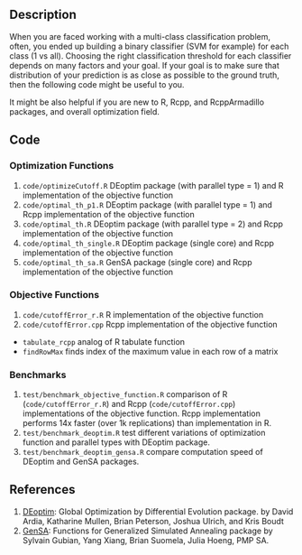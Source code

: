 ## Description
When you are faced working with a multi-class classification problem, often, you ended up building a binary classifier (SVM for example) for each class (1 vs all). Choosing the right classification threshold for each classifier depends on many factors and your goal. If your goal is to make sure that distribution of your prediction is as close as possible to the ground truth, then the following code might be useful to you.

It might be also helpful if you are new to R, Rcpp, and RcppArmadillo packages, and overall optimization field.

## Code

### Optimization Functions
1. `code/optimizeCutoff.R` DEoptim package (with parallel type = 1) and R implementation of the objective function
2. `code/optimal_th_p1.R` DEoptim package (with parallel type = 1) and Rcpp implementation of the objective function
3. `code/optimal_th.R` DEoptim package (with parallel type = 2) and Rcpp implementation of the objective function
4. `code/optimal_th_single.R` DEoptim package (single core) and Rcpp implementation of the objective function
5. `code/optimal_th_sa.R` GenSA package (single core) and Rcpp implementation of the objective function

### Objective Functions
1. `code/cutoffError_r.R` R implementation of the objective function
2. `code/cutoffError.cpp` Rcpp implementation of the objective function
  * `tabulate_rcpp` analog of R tabulate function
  * `findRowMax` finds index of the maximum value in each row of a matrix

### Benchmarks
1. `test/benchmark_objective_function.R` comparison of R (`code/cutoffError_r.R`) and Rcpp (`code/cutoffError.cpp`) implementations of the objective function. Rcpp implementation performs 14x faster (over 1k replications) than implementation in R.
2. `test/benchmark_deoptim.R` test different variations of optimization function and parallel types with DEoptim package.
3. `test/benchmark_deoptim_gensa.R` compare computation speed of DEoptim and GenSA packages.

## References
1. [DEoptim](http://cran.r-project.org/web/packages/DEoptim/DEoptim.pdf): Global Optimization by Differential Evolution package.  by David Ardia, Katharine Mullen, Brian Peterson, Joshua Ulrich, and Kris Boudt
2. [GenSA](http://cran.r-project.org/web/packages/GenSA/GenSA.pdf): Functions for Generalized Simulated Annealing package by Sylvain Gubian, Yang Xiang, Brian Suomela, Julia Hoeng, PMP SA.